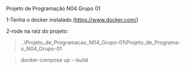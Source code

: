 Projeto de Programação N04 Grupo 01

1-Tenha o docker instalado.(https://www.docker.com/)

2-rode na raiz do projeto:

>..\Projeto_de_Programacao_N04_Grupo-01\Projeto_de_Programa-o_N04_Grupo-01

>docker-compose up --build

